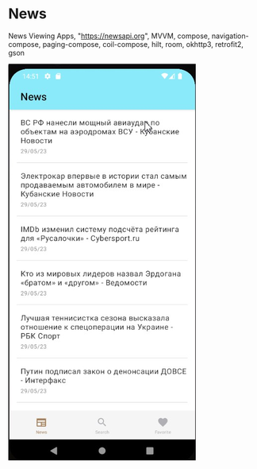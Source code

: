 # News
 News Viewing Apps, "https://newsapi.org", MVVM, compose, navigation-compose, paging-compose, coil-compose,
hilt, room, okhttp3, retrofit2, gson

![screen1](https://github.com/PetrGostev/News/blob/main/Скриншот%2030-05-2023%20175103.jpg)
